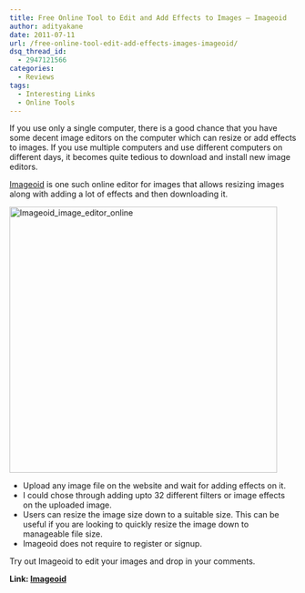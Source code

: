 ```yaml
---
title: Free Online Tool to Edit and Add Effects to Images – Imageoid
author: adityakane
date: 2011-07-11
url: /free-online-tool-edit-add-effects-images-imageoid/
dsq_thread_id:
  - 2947121566
categories:
  - Reviews
tags:
  - Interesting Links
  - Online Tools
---
```

If you use only a single computer, there is a good chance that you have some decent image editors on the computer which can resize or add effects to images. If you use multiple computers and use different computers on different days, it becomes quite tedious to download and install new image editors.

<a href="http://imageoid.com/" onclick="_gaq.push(['_trackEvent', 'outbound-article', 'http://imageoid.com/', 'Imageoid']);" >Imageoid</a> is one such online editor for images that allows resizing images along with adding a lot of effects and then downloading it.

[<img class="wp-image-51212" style="padding-left: 0px;padding-right: 0px;padding-top: 0px;border: 0px" src="http://cdn.devilsworkshop.org/files/2011/07/Imageoid_image_editor_online_thumb.png" border="0" alt="Imageoid_image_editor_online" width="470" height="468" />][1]

  * Upload any image file on the website and wait for adding effects on it.
  * I could chose through adding upto 32 different filters or image effects on the uploaded image.
  * Users can resize the image size down to a suitable size. This can be useful if you are looking to quickly resize the image down to manageable file size.
  * Imageoid does not require to register or signup.

Try out Imageoid to edit your images and drop in your comments.

**Link: <a href="http://imageoid.com/" onclick="_gaq.push(['_trackEvent', 'outbound-article', 'http://imageoid.com/', 'Imageoid']);" >Imageoid</a>**

 [1]: http://cdn.devilsworkshop.org/files/2011/07/Imageoid_image_editor_online.png

